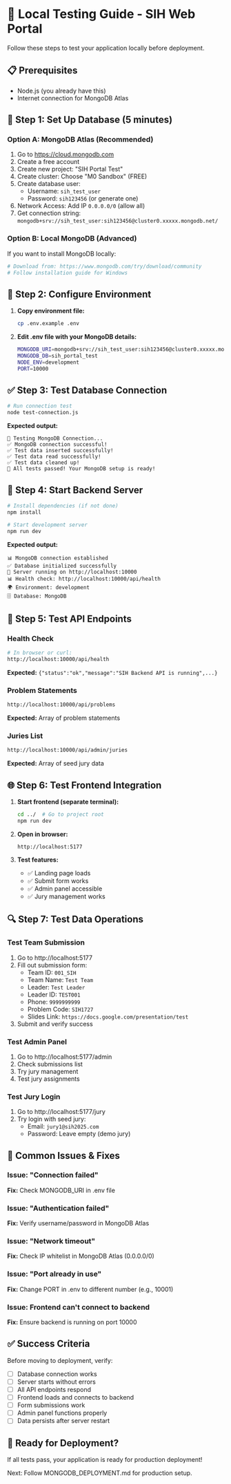 # 🧪 Local Testing Guide - SIH Web Portal

Follow these steps to test your application locally before deployment.

## 📋 Prerequisites
- Node.js (you already have this)
- Internet connection for MongoDB Atlas

## 🎯 Step 1: Set Up Database (5 minutes)

### Option A: MongoDB Atlas (Recommended)
1. Go to https://cloud.mongodb.com
2. Create a free account
3. Create new project: "SIH Portal Test"
4. Create cluster: Choose "M0 Sandbox" (FREE)
5. Create database user:
   - Username: `sih_test_user`
   - Password: `sih123456` (or generate one)
6. Network Access: Add IP `0.0.0.0/0` (allow all)
7. Get connection string: `mongodb+srv://sih_test_user:sih123456@cluster0.xxxxx.mongodb.net/`

### Option B: Local MongoDB (Advanced)
If you want to install MongoDB locally:
```bash
# Download from: https://www.mongodb.com/try/download/community
# Follow installation guide for Windows
```

## 🔧 Step 2: Configure Environment

1. **Copy environment file:**
   ```bash
   cp .env.example .env
   ```

2. **Edit .env file with your MongoDB details:**
   ```bash
   MONGODB_URI=mongodb+srv://sih_test_user:sih123456@cluster0.xxxxx.mongodb.net/
   MONGODB_DB=sih_portal_test
   NODE_ENV=development
   PORT=10000
   ```

## ✅ Step 3: Test Database Connection

```bash
# Run connection test
node test-connection.js
```

**Expected output:**
```
🧪 Testing MongoDB Connection...
✅ MongoDB connection successful!
✅ Test data inserted successfully!
✅ Test data read successfully!
✅ Test data cleaned up!
🎉 All tests passed! Your MongoDB setup is ready!
```

## 🚀 Step 4: Start Backend Server

```bash
# Install dependencies (if not done)
npm install

# Start development server
npm run dev
```

**Expected output:**
```
📊 MongoDB connection established
✅ Database initialized successfully
🚀 Server running on http://localhost:10000
📊 Health check: http://localhost:10000/api/health
🌍 Environment: development
🗄️ Database: MongoDB
```

## 🧪 Step 5: Test API Endpoints

### Health Check
```bash
# In browser or curl:
http://localhost:10000/api/health
```
**Expected:** `{"status":"ok","message":"SIH Backend API is running",...}`

### Problem Statements
```bash
http://localhost:10000/api/problems
```
**Expected:** Array of problem statements

### Juries List
```bash
http://localhost:10000/api/admin/juries
```
**Expected:** Array of seed jury data

## 🌐 Step 6: Test Frontend Integration

1. **Start frontend (separate terminal):**
   ```bash
   cd ../  # Go to project root
   npm run dev
   ```

2. **Open in browser:**
   ```
   http://localhost:5177
   ```

3. **Test features:**
   - ✅ Landing page loads
   - ✅ Submit form works
   - ✅ Admin panel accessible
   - ✅ Jury management works

## 🔍 Step 7: Test Data Operations

### Test Team Submission
1. Go to http://localhost:5177
2. Fill out submission form:
   - Team ID: `001_SIH`
   - Team Name: `Test Team`
   - Leader: `Test Leader`
   - Leader ID: `TEST001`
   - Phone: `9999999999`
   - Problem Code: `SIH1727`
   - Slides Link: `https://docs.google.com/presentation/test`
3. Submit and verify success

### Test Admin Panel
1. Go to http://localhost:5177/admin
2. Check submissions list
3. Try jury management
4. Test jury assignments

### Test Jury Login
1. Go to http://localhost:5177/jury
2. Try login with seed jury:
   - Email: `jury1@sih2025.com`
   - Password: Leave empty (demo jury)

## 🐛 Common Issues & Fixes

### Issue: "Connection failed"
**Fix:** Check MONGODB_URI in .env file

### Issue: "Authentication failed"
**Fix:** Verify username/password in MongoDB Atlas

### Issue: "Network timeout"
**Fix:** Check IP whitelist in MongoDB Atlas (0.0.0.0/0)

### Issue: "Port already in use"
**Fix:** Change PORT in .env to different number (e.g., 10001)

### Issue: Frontend can't connect to backend
**Fix:** Ensure backend is running on port 10000

## ✅ Success Criteria

Before moving to deployment, verify:
- [ ] Database connection works
- [ ] Server starts without errors
- [ ] All API endpoints respond
- [ ] Frontend loads and connects to backend
- [ ] Form submissions work
- [ ] Admin panel functions properly
- [ ] Data persists after server restart

## 🚀 Ready for Deployment?

If all tests pass, your application is ready for production deployment!

Next: Follow MONGODB_DEPLOYMENT.md for production setup.